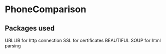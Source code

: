 # PhoneComparison

## Packages used
URLLIB for http connection
SSL for certificates
BEAUTIFUL SOUP for html parsing


